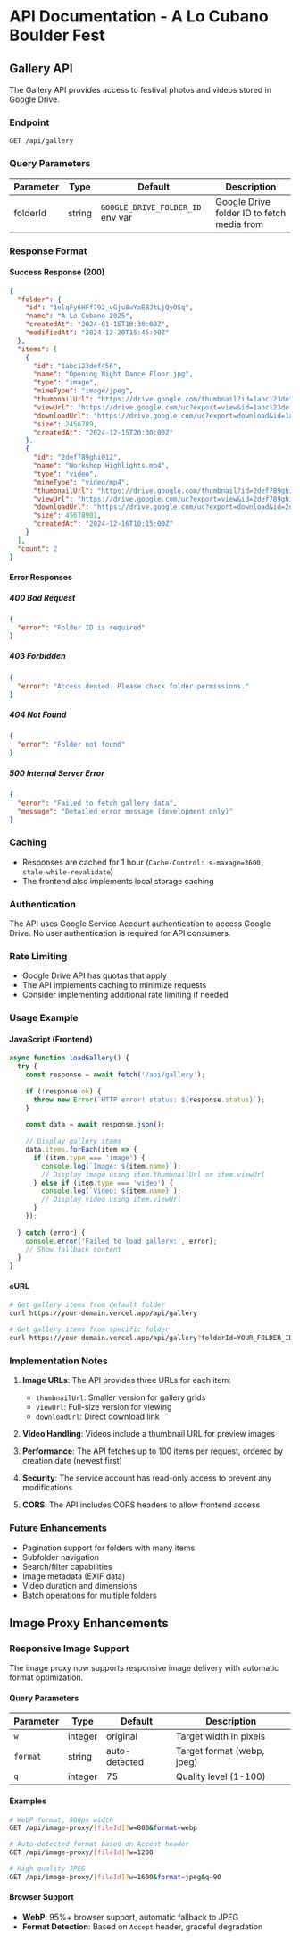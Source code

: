 # API Documentation - A Lo Cubano Boulder Fest

## Gallery API

The Gallery API provides access to festival photos and videos stored in Google Drive.

### Endpoint

```
GET /api/gallery
```

### Query Parameters

| Parameter | Type | Default | Description |
|-----------|------|---------|-------------|
| folderId | string | `GOOGLE_DRIVE_FOLDER_ID` env var | Google Drive folder ID to fetch media from |

### Response Format

#### Success Response (200)

```json
{
  "folder": {
    "id": "1elqFy6HFf792_vGju8wYaEBJtLjQyOSq",
    "name": "A Lo Cubano 2025",
    "createdAt": "2024-01-15T10:30:00Z",
    "modifiedAt": "2024-12-20T15:45:00Z"
  },
  "items": [
    {
      "id": "1abc123def456",
      "name": "Opening Night Dance Floor.jpg",
      "type": "image",
      "mimeType": "image/jpeg",
      "thumbnailUrl": "https://drive.google.com/thumbnail?id=1abc123def456&sz=w400",
      "viewUrl": "https://drive.google.com/uc?export=view&id=1abc123def456",
      "downloadUrl": "https://drive.google.com/uc?export=download&id=1abc123def456",
      "size": 2456789,
      "createdAt": "2024-12-15T20:30:00Z"
    },
    {
      "id": "2def789ghi012",
      "name": "Workshop Highlights.mp4",
      "type": "video",
      "mimeType": "video/mp4",
      "thumbnailUrl": "https://drive.google.com/thumbnail?id=2def789ghi012&sz=w400",
      "viewUrl": "https://drive.google.com/uc?export=view&id=2def789ghi012",
      "downloadUrl": "https://drive.google.com/uc?export=download&id=2def789ghi012",
      "size": 45678901,
      "createdAt": "2024-12-16T10:15:00Z"
    }
  ],
  "count": 2
}
```

#### Error Responses

##### 400 Bad Request
```json
{
  "error": "Folder ID is required"
}
```

##### 403 Forbidden
```json
{
  "error": "Access denied. Please check folder permissions."
}
```

##### 404 Not Found
```json
{
  "error": "Folder not found"
}
```

##### 500 Internal Server Error
```json
{
  "error": "Failed to fetch gallery data",
  "message": "Detailed error message (development only)"
}
```

### Caching

- Responses are cached for 1 hour (`Cache-Control: s-maxage=3600, stale-while-revalidate`)
- The frontend also implements local storage caching

### Authentication

The API uses Google Service Account authentication to access Google Drive. No user authentication is required for API consumers.

### Rate Limiting

- Google Drive API has quotas that apply
- The API implements caching to minimize requests
- Consider implementing additional rate limiting if needed

### Usage Example

#### JavaScript (Frontend)

```javascript
async function loadGallery() {
  try {
    const response = await fetch('/api/gallery');
    
    if (!response.ok) {
      throw new Error(`HTTP error! status: ${response.status}`);
    }
    
    const data = await response.json();
    
    // Display gallery items
    data.items.forEach(item => {
      if (item.type === 'image') {
        console.log(`Image: ${item.name}`);
        // Display image using item.thumbnailUrl or item.viewUrl
      } else if (item.type === 'video') {
        console.log(`Video: ${item.name}`);
        // Display video using item.viewUrl
      }
    });
    
  } catch (error) {
    console.error('Failed to load gallery:', error);
    // Show fallback content
  }
}
```

#### cURL

```bash
# Get gallery items from default folder
curl https://your-domain.vercel.app/api/gallery

# Get gallery items from specific folder
curl https://your-domain.vercel.app/api/gallery?folderId=YOUR_FOLDER_ID
```

### Implementation Notes

1. **Image URLs**: The API provides three URLs for each item:
   - `thumbnailUrl`: Smaller version for gallery grids
   - `viewUrl`: Full-size version for viewing
   - `downloadUrl`: Direct download link

2. **Video Handling**: Videos include a thumbnail URL for preview images

3. **Performance**: The API fetches up to 100 items per request, ordered by creation date (newest first)

4. **Security**: The service account has read-only access to prevent any modifications

5. **CORS**: The API includes CORS headers to allow frontend access

### Future Enhancements

- Pagination support for folders with many items
- Subfolder navigation
- Search/filter capabilities
- Image metadata (EXIF data)
- Video duration and dimensions
- Batch operations for multiple folders

## Image Proxy Enhancements

### Responsive Image Support

The image proxy now supports responsive image delivery with automatic format optimization.

#### Query Parameters

| Parameter | Type | Default | Description |
|-----------|------|---------|-------------|
| `w` | integer | original | Target width in pixels |
| `format` | string | auto-detected | Target format (webp, jpeg) |
| `q` | integer | 75 | Quality level (1-100) |

#### Examples

```bash
# WebP format, 800px width
GET /api/image-proxy/[fileId]?w=800&format=webp

# Auto-detected format based on Accept header
GET /api/image-proxy/[fileId]?w=1200

# High quality JPEG
GET /api/image-proxy/[fileId]?w=1600&format=jpeg&q=90
```

#### Browser Support

- **WebP**: 95%+ browser support, automatic fallback to JPEG
- **Format Detection**: Based on `Accept` header, graceful degradation